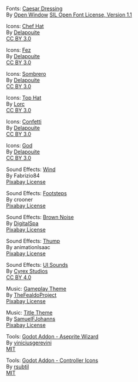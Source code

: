 Fonts: [Caesar Dressing](https://fonts.google.com/specimen/Caesar+Dressing)  
By [Open Window](https://fonts.google.com/?query=Open+Window) 
[SIL Open Font License, Version 1.1](https://openfontlicense.org/open-font-license-official-text/)  

Icons: [Chef Hat](https://game-icons.net/1x1/delapouite/chef-toque.html)  
By [Delapouite](https://delapouite.com/)  
[CC BY 3.0](https://creativecommons.org/licenses/by/3.0/)  

Icons: [Fez](https://game-icons.net/1x1/delapouite/fez.html)  
By [Delapouite](https://delapouite.com/)  
[CC BY 3.0](https://creativecommons.org/licenses/by/3.0/)  

Icons: [Sombrero](https://game-icons.net/1x1/delapouite/sombrero.html)  
By [Delapouite](https://delapouite.com/)  
[CC BY 3.0](https://creativecommons.org/licenses/by/3.0/)  

Icons: [Top Hat](https://game-icons.net/1x1/lorc/top-hat.html)  
By [Lorc](https://lorcblog.blogspot.com/)  
[CC BY 3.0](https://creativecommons.org/licenses/by/3.0/)  

Icons: [Confetti](https://game-icons.net/1x1/delapouite/party-popper.html)  
By [Delapouite](https://delapouite.com/)  
[CC BY 3.0](https://creativecommons.org/licenses/by/3.0/)  

Icons: [God](https://game-icons.net/1x1/delapouite/hand-of-god.html)  
By [Delapouite](https://delapouite.com/)  
[CC BY 3.0](https://creativecommons.org/licenses/by/3.0/)  

Sound Effects: [Wind](https://pixabay.com/sound-effects/wind-artificial-18750/)  
By Fabrizio84  
[Pixabay License](https://pixabay.com/service/license-summary/)  

Sound Effects: [Footsteps](https://pixabay.com/sound-effects/footsteps-75638/)  
By crooner  
[Pixabay License](https://pixabay.com/service/license-summary/)  

Sound Effects: [Brown Noise](https://pixabay.com/sound-effects/brown-noise-by-digitalspa-170337/)  
By [DigitalSpa](https://pixabay.com/users/digitalspa-39892939/)  
[Pixabay License](https://pixabay.com/service/license-summary/)  

Sound Effects: [Thump](https://pixabay.com/sound-effects/box-crash-106687/)  
By animationIsaac  
[Pixabay License](https://pixabay.com/service/license-summary/)  

Sound Effects: [UI Sounds](https://cyrex-studios.itch.io/universal-ui-soundpack)  
By [Cyrex Studios](https://cyrex-studios.itch.io/)  
[CC BY 4.0](https://creativecommons.org/licenses/by/4.0/)

Music: [Gameplay Theme](https://pixabay.com/music/main-title-oedipus-at-colonus-part-b-113597/)  
By [TheFealdoProject](https://pixabay.com/users/thefealdoproject-4574887/)  
[Pixabay License](https://pixabay.com/service/license-summary/)  

Music: [Title Theme](https://pixabay.com/music/modern-classical-thesatyrsdance-167125/)  
By [SamuelFJohanns](https://pixabay.com/users/samuelfjohanns-1207793/)  
[Pixabay License](https://pixabay.com/service/license-summary/)  

Tools: [Godot Addon - Aseprite Wizard](https://godotengine.org/asset-library/asset/713)  
By [viniciusgerevini](https://godotengine.org/asset-library/asset?user=viniciusgerevini)  
[MIT](https://opensource.org/license/mit)  

Tools: [Godot Addon - Controller Icons](https://github.com/rsubtil/controller_icons/)  
By [rsubtil](https://godotengine.org/asset-library/asset?user=rsubtil)  
[MIT](https://opensource.org/license/mit)  
